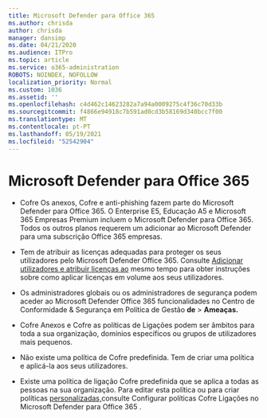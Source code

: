 ```yaml
---
title: Microsoft Defender para Office 365
ms.author: chrisda
author: chrisda
manager: dansimp
ms.date: 04/21/2020
ms.audience: ITPro
ms.topic: article
ms.service: o365-administration
ROBOTS: NOINDEX, NOFOLLOW
localization_priority: Normal
ms.custom: 1036
ms.assetid: ''
ms.openlocfilehash: c4d462c14623282a7a94a0009275c4f36c70d33b
ms.sourcegitcommit: f4866e94918c7b591ad0cd3b58169d340bcc7f00
ms.translationtype: MT
ms.contentlocale: pt-PT
ms.lasthandoff: 05/19/2021
ms.locfileid: "52542904"
---
```

# <a name="microsoft-defender-for-office-365"></a>Microsoft Defender para Office 365

- Cofre Os anexos, Cofre e anti-phishing fazem parte do Microsoft Defender para Office 365. O Enterprise E5, Educação A5 e Microsoft 365 Empresas Premium incluem o Microsoft Defender para Office 365. Todos os outros planos requerem um adicionar ao Microsoft Defender para uma subscrição Office 365 empresas.

- Tem de atribuir as licenças adequadas para proteger os seus utilizadores pelo Microsoft Defender Office 365. Consulte [Adicionar utilizadores e atribuir licenças ao](/microsoft-365/admin/add-users/add-users) mesmo tempo para obter instruções sobre como aplicar licenças em volume aos seus utilizadores.

- Os administradores globais ou os administradores de segurança podem aceder ao Microsoft Defender Office 365 funcionalidades no Centro de Conformidade & Segurança em Política de Gestão **de** \> **Ameaças.**

- Cofre Anexos e Cofre as políticas de Ligações podem ser âmbitos para toda a sua organização, domínios específicos ou grupos de utilizadores mais pequenos.

- Não existe uma política de Cofre predefinida. Tem de criar uma política e aplicá-la aos seus utilizadores. [](/microsoft-365/security/office-365-security/set-up-atp-safe-attachments-policies)

- Existe uma política de ligação Cofre predefinida que se aplica a todas as pessoas na sua organização. Para editar esta política ou para criar políticas [personalizadas,](/microsoft-365/security/office-365-security/set-up-atp-safe-links-policies)consulte Configurar políticas Cofre Ligações no Microsoft Defender para Office 365 .
